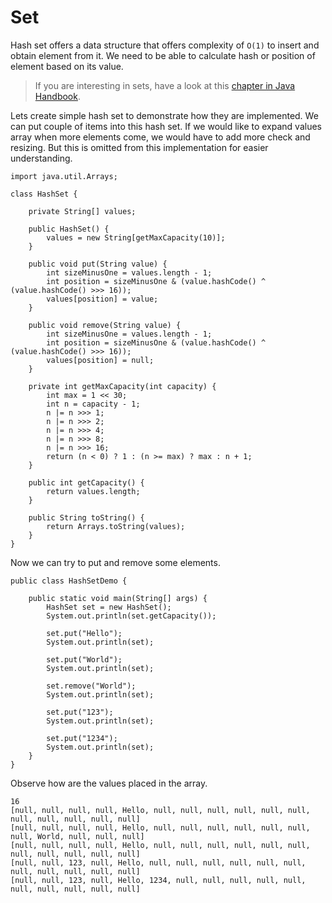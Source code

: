 # Set

Hash set offers a data structure that offers complexity of `O(1)` to insert and obtain element from it. We need to be able to calculate hash or position of element based on its value.

> If you are interesting in sets, have a look at this [chapter in Java Handbook](https://ondrej-kvasnovsky.gitbooks.io/java-handbook/content/chapter1.html).

Lets create simple hash set to demonstrate how they are implemented. We can put couple of items into this hash set. If we would like to expand values array when more elements come, we would have to add more check and resizing. But this is omitted from this implementation for easier understanding.

```
import java.util.Arrays;

class HashSet {

    private String[] values;

    public HashSet() {
        values = new String[getMaxCapacity(10)];
    }

    public void put(String value) {
        int sizeMinusOne = values.length - 1;
        int position = sizeMinusOne & (value.hashCode() ^ (value.hashCode() >>> 16));
        values[position] = value;
    }

    public void remove(String value) {
        int sizeMinusOne = values.length - 1;
        int position = sizeMinusOne & (value.hashCode() ^ (value.hashCode() >>> 16));
        values[position] = null;
    }

    private int getMaxCapacity(int capacity) {
        int max = 1 << 30;
        int n = capacity - 1;
        n |= n >>> 1;
        n |= n >>> 2;
        n |= n >>> 4;
        n |= n >>> 8;
        n |= n >>> 16;
        return (n < 0) ? 1 : (n >= max) ? max : n + 1;
    }

    public int getCapacity() {
        return values.length;
    }

    public String toString() {
        return Arrays.toString(values);
    }
}
```

Now we can try to put and remove some elements.

```
public class HashSetDemo {

    public static void main(String[] args) {
        HashSet set = new HashSet();
        System.out.println(set.getCapacity());

        set.put("Hello");
        System.out.println(set);

        set.put("World");
        System.out.println(set);

        set.remove("World");
        System.out.println(set);

        set.put("123");
        System.out.println(set);

        set.put("1234");
        System.out.println(set);
    }
}
```

Observe how are the values placed in the array.

```
16
[null, null, null, null, Hello, null, null, null, null, null, null, null, null, null, null, null]
[null, null, null, null, Hello, null, null, null, null, null, null, null, World, null, null, null]
[null, null, null, null, Hello, null, null, null, null, null, null, null, null, null, null, null]
[null, null, 123, null, Hello, null, null, null, null, null, null, null, null, null, null, null]
[null, null, 123, null, Hello, 1234, null, null, null, null, null, null, null, null, null, null]
```



